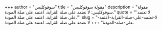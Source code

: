 +++
author = "سوفوكليس"
title = "مقولة سوفوكليس"
description = "مقولة سوفوكليس: لا تعتمد على صلة القرابة، اعتمد على صلة المودة."
quote = '''لا تعتمد على صلة القرابة، اعتمد على صلة المودة.'''
slug = "لا-تعتمد-على-صلة-القرابة-اعتمد-على-صلة-المودة"
+++
لا تعتمد على صلة القرابة، اعتمد على صلة المودة.
